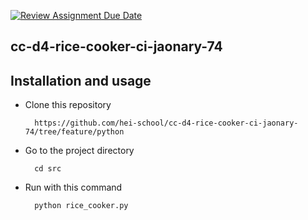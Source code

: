 [![Review Assignment Due Date](https://classroom.github.com/assets/deadline-readme-button-24ddc0f5d75046c5622901739e7c5dd533143b0c8e959d652212380cedb1ea36.svg)](https://classroom.github.com/a/__xb4cFP)

## cc-d4-rice-cooker-ci-jaonary-74

## Installation and usage

- Clone this repository

        https://github.com/hei-school/cc-d4-rice-cooker-ci-jaonary-74/tree/feature/python

- Go to the project directory

        cd src
    
- Run with this command

        python rice_cooker.py